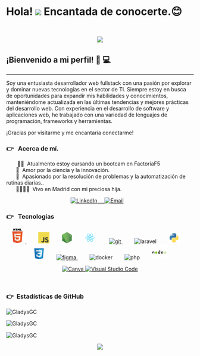# Hola! <img src="https://media.giphy.com/media/hvRJCLFzcasrR4ia7z/giphy.gif" width="20px"> Encantada de conocerte.:blush:
<br>
<p align="center"  >
  <a href="https://github.com/DenverCoder1/readme-typing-svg">
    <img src="https://readme-typing-svg.herokuapp.com?lines=Soy+Gladys+Guanin;Desarrolladora%20Web%20Full-Stack%20&center=true&width=600&height=100&font=arial&color=Fc85a2&size=40">
  </a>
</p>

<h2 align="left" >
¡Bienvenido a mi perfil! 👋 💻
</h2>
<hr>

 Soy una entusiasta desarrollador web fullstack con una pasión por explorar y dominar nuevas tecnologías en el sector de TI. Siempre estoy en busca de oportunidades para expandir mis habilidades y conocimientos, manteniéndome actualizada en las últimas tendencias y mejores prácticas del desarrollo web. Con experiencia en el desarrollo de software y aplicaciones web, he trabajado con una variedad de lenguajes de programación, frameworks y herramientas.

 ¡Gracias por visitarme y me encantaría conectarme!

### 👉 &nbsp; Acerca de mí.

&nbsp;&nbsp;&nbsp;&emsp; :technologist: &nbsp;Atualmento estoy cursando un bootcam en FactoriaF5 \
&nbsp;&nbsp;&nbsp;&emsp;:seedling: &nbsp;Amor por la ciencia y la innovación.\
&nbsp;&nbsp;&nbsp;&emsp;:heartbeat: &nbsp;Apasionado por la resolución de problemas y la automatización de rutinas diarias..\
&nbsp;&nbsp;&nbsp;&emsp;:family_man_woman_girl_girl: &nbsp;Vivo en Madrid con mi preciosa hija.

<p align="center">
    <a href="https://www.linkedin.com/in/gladys-guanín-criollo-36ba80b7/" target="_blank">
    <img alt="LinkedIn" src="https://img.shields.io/badge/linkedin-%230077B5.svg?&style=for-the-badge&logo=linkedin&logoColor=white" </a>&nbsp;&nbsp;&nbsp;&nbsp; 
    <a href="mailto:beacriollo@hotmail.com" target="_blank"><img alt="Email" src="https://img.shields.io/badge/-EMAIL-red?&style=for-the-badge&logo=mail.ru&logoColor=white" /></a>&nbsp;&nbsp;&nbsp;&nbsp;
 
  </p>

### 👉 &nbsp; Tecnologías
<p align="center">
  <a href="https://www.w3.org/html/" target="_blank" rel="noreferrer"> <img src="https://raw.githubusercontent.com/devicons/devicon/master/icons/html5/html5-original-wordmark.svg" alt="html5" width="40" height="40"/> </a> 
  &emsp;&emsp; <code><img height="30" alt="javascript" src="https://raw.githubusercontent.com/github/explore/80688e429a7d4ef2fca1e82350fe8e3517d3494d/topics/javascript/javascript.png"></code>&emsp;&emsp;
    <code><img height="30" alt="nodejs" src="https://raw.githubusercontent.com/github/explore/80688e429a7d4ef2fca1e82350fe8e3517d3494d/topics/nodejs/nodejs.png"></code>&emsp;&emsp;    
    <code><img height="30" alt="react" src="https://raw.githubusercontent.com/github/explore/80688e429a7d4ef2fca1e82350fe8e3517d3494d/topics/react/react.png"></code> &emsp;&emsp;
   <a href="https://git-scm.com/" target="_blank" rel="noreferrer"> <img src="https://www.vectorlogo.zone/logos/git-scm/git-scm-icon.svg" alt="git" width="40" height="40"/> </a>&emsp;&emsp;
   <img src="https://github.com/konpa/devicon/blob/master/icons/laravel/laravel-plain-wordmark.svg" alt="laravel" width="30px" height="30px"/>&emsp;&emsp;
  <img src="https://github.com/devicons/devicon/blob/master/icons/python/python-original.svg" alt="python" width="30px" height="30px"/>&emsp;&emsp;
  <img src="https://github.com/devicons/devicon/blob/master/icons/css3/css3-original.svg" alt="css3" width="30px" height="30px"/>&emsp;&emsp;
  <a href="https://www.figma.com/" target="_blank" rel="noreferrer"> <img src="https://www.vectorlogo.zone/logos/figma/figma-icon.svg" alt="figma" width="40" height="40"/> </a>&emsp;&emsp;
  <img src="https://github.com/konpa/devicon/blob/master/icons/docker/docker-original-wordmark.svg" alt="docker" width="30px" height="30px"/>&emsp;&emsp;
  <img src="https://github.com/konpa/devicon/blob/master/icons/php/php-original.svg" alt="php" width="30px" height="30px"/>&emsp;&emsp;
    <a href="https://nodejs.org" target="_blank" rel="noreferrer"> <img src="https://raw.githubusercontent.com/devicons/devicon/master/icons/nodejs/nodejs-original-wordmark.svg" alt="nodejs" width="40" height="40"/> </a>

</p>
<p align="center">
 
 <a href="#">
  	<img alt="Canva" src="https://img.shields.io/badge/Canva-%2300C4CC.svg?style=flat&logo=Canva&logoColor=white"/>
  </a>
 <a href="#"><img alt="Visual Studio Code" src="https://img.shields.io/badge/Visual%20Studio%20Code-0078d7.svg?logo=visual-studio-code&logoColor=white"></a>
</p> 
<br>

 ###  👉&nbsp; Estadísticas de GitHub   

<p align="left"><img  src="https://github-readme-stats.vercel.app/api/top-langs?username=GladysGC&show_icons=true&locale=en&layout=compact" alt="GladysGC" /> </p>

<p align="left"><img  src="https://github-readme-stats.vercel.app/api?username=GladysGC&show_icons=true&locale=en" alt="GladysGC" />  </p> 

<p align="left"><img align="center" src="https://github-readme-streak-stats.herokuapp.com/?user=GladysGC&" alt="GladysGC" />  </p>

  





<p align="center">
	
   <img src="https://readme-typing-svg.herokuapp.com?lines=Construido+con+mucha+pación&width=500&height=50&font=arial&color=Fc85a2&size=20">
</p>


<!--
**GladysGC/GladysGC** is a ✨ _special_ ✨ repository because its `README.md` (this file) appears on your GitHub profile.

Here are some ideas to get you started:

- 🔭 I’m currently working on ...
- 🌱 I’m currently learning ...
- 👯 I’m looking to collaborate on ...
- 🤔 I’m looking for help with ...
- 💬 Ask me about ...
- 📫 How to reach me: ...
- 😄 Pronouns: ...
- ⚡ Fun fact: ...
-->
